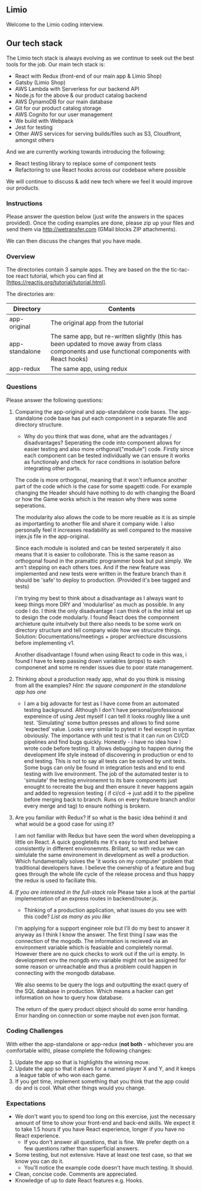 ## Limio

Welcome to the Limio coding interview.

## Our tech stack

The Limio tech stack is always evolving as we continue to seek out the best tools for the job. Our main tech stack is:

  * React with Redux (front-end of our main app & Limio Shop)
  * Gatsby (Limio Shop)
  * AWS Lambda with Serverless for our backend API
  * Node.js for the above & our product catalog backend
  * AWS DynamoDB for our main database
  * Git for our product catalog storage
  * AWS Cognito for our user management
  * We build with Webpack
  * Jest for testing
  * Other AWS services for serving builds/files such as S3, Cloudfront, amongst others

And we are currently working towards introducing the following:

 * React testing library to replace some of component tests
 * Refactoring to use React hooks across our codebase where possible
 
We will continue to discuss & add new tech where we feel it would improve our products.

### Instructions

Please answer the question below (just write the answers in the spaces provided). Once the coding examples are done, please zip up your files and send them via http://wetransfer.com (GMail blocks ZIP attachments).  

We can then discuss the changes that you have made.

### Overview

The directories contain 3 sample apps. They are based on the the tic-tac-toe react tutorial, which you can find at [https://reactjs.org/tutorial/tutorial.html].

The directories are:

| Directory      | Contents    |
| ---------------|-------------| 
| app-original   | The original app from the tutorial |
| app-standalone | The same app, but re-written slightly (this has been updated to move away from class components and use functional components with React hooks) |
| app-redux      | The same app, using redux |

### Questions

Please answer the following questions:
    
1. Comparing the app-original and app-standalone code bases. The app-standalone code base has put each component in a separate file and directory structure.   
   * Why do you think that was done, what are the advantages / disadvantages?
   Seperating the code into component allows for easier testing and also more orthgonal("module") code. Firstly since each component can be tested individually we can ensure it works as functionaly and check for race conditions in isolation before integrating other parts.

   The code is more orthogonal, meaning that it won't influence another part of the code which is the case for some spagetti code. For example changing the Header should have nothing to do with changing the Board or how the Game works which is the reason why there was some seperations.

   The modularity also allows the code to be more reuable as it is as simple as importanting to another file and share it company wide. I also personally feel it increases readability as well compared to the massive injex.js file in the app-original.

   Since each module is isolated and can be tested serperately it also means that it is easier to colloborate. This is the same reason as orthogonal found in the pramattic programmer book but put simply. We arn't stepping on each others toes. And if the new feature was implemented and new tests were written in the feature branch than it should be 'safe' to deploy to production. (Provided it's bee tagged and tests)

   I'm trying my best to think about a disadvantage as I always want to keep things more DRY and 'modularlise' as much as possible. In any code I do. I think the only disadvantage I can think of is the inital set up to design the code modularly. I found React does the componnent archieture quite intuitvely but there also needs to be some work on directory structure and tell company wide how we strucutre things. Solution: Documentations/meetings + proper archiecture discussions before implementing v1.

   Another disadvantage I found when using React to code in this was, i found I have to keep passing down variables (props) to each componenet and some re render issues due to poor state management.


2. Thinking about a production ready app, what do you think is missing from all the examples? *Hint: the square component in the standalone app has one*

   * I am a big adovacte for test as I have come from an automated testing background. Although I don't have personal/professional expereince of using Jest myself I can tell it looks roughly like a unit test. 'Simulating' some button presses and allows to find some 'expected' value. Looks very similar to pytest in feel except in syntax obviously. The importance with unit test is that it can run on CI/CD pipelines and find bugs quickly. Honestly - i have no idea how I wrote code before testing. It allows debugging to happen during the development life style instead of discovering in production or end to end testing. This is not to say all tests can be solved by unit tests. Some bugs can only be found in integration tests and end to end testing with live environment. The job of the automated tester is to 'simulate' the testing environemnt to its bare components just enought to recreate the bug and then ensure it never happens again and added to regression testing ( if ci/cd -> just add it to the pipeline before merging back to branch. Runs on every feature branch and/or every merge and tag) to ensure nothing is brokern.

3. Are you familiar with Redux? If so what is the basic idea behind it and what would be a good case for using it?

   I am not familiar with Redux but have seen the word when developping a little on React. A quick googletells me it's easy to test and behave consistently in different environemnts. Brillant, so with redux we can simlulate the same environement in development as well a production. Which fundamentally solves the 'it works on my computer' problem that traditional developers have. I believe the ownership of a feature and bug goes through the whole life cycle of the release process and thus happy the redux is used to faciliate this.

4. *If you are interested in the full-stack role* Please take a look at the partial implementation of an express routes in backend/router.js.
    * Thinking of a production application, what issues do you see with this code? *List as many as you like*

    I'm applying for a support engineer role but I'll do my best to answer it anyway as I think I know the answer. The first thing I saw was the connection of the mogodb. The information is recieved via an environment variable which is feasiable and completely normal. However there are no quick checks to work out if the url is empty. In development env the mongdb env variable might not be assigned for some reason or unreachable and thus a problem could happen in connecting with the mongodb database. 

    We also seems to be query the logs and outputting the exact query of the SQL database in production. Which means a hacker can get information on how to query how database.

    The return of the query product object should do some error handing. Error handing on connection or some maybe not even json format.



### Coding Challenges

With either the app-standalone or app-redux (**not both** - whichever you are comfortable with), please complete the following changes:

1. Update the app so that is highlights the winning move.
2. Update the app so that it allows for a named player X and Y, and it keeps a league table of who won each game.
3. If you get time, implement something that you think that the app could do and is cool. What other things would you change.

### Expectations
 * We don't want you to spend too long on this exercise, just the necessary amount of time to show your front-end and back-end skills. We expect it to take 1.5 hours if you have React experience, longer if you have no React experience. 
    * If you don't answer all questions, that is fine. We prefer depth on a few questions rather than superficial answers.
 * Some testing, but not extensive. Have at least one test case, so that we know you can do it. 
    * You'll notice the example code doesn't have much testing. It should.
 * Clean, concise code. Comments are appreciated.
 * Knowledge of up to date React features e.g. Hooks.




    
      
    
    

 





